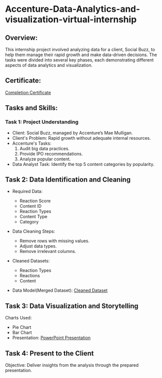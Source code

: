 # Accenture-Data-Analytics-and-visualization-virtual-internship
## Overview:
This internship project involved analyzing data for a client, Social Buzz, to help them manage their rapid growth and make data-driven decisions. The tasks were divided into several key phases, each demonstrating different aspects of data analytics and visualization.

## Certificate:
[Completion Certificate](https://github.com/utkarsh-arya08/Accenture-Data-Analytics-and-visualization-virtual-internship/blob/main/Accenture%20North%20America_Data%20Analytics_completion_certificate.pdf)

## Tasks and Skills:
### Task 1: Project Understanding
* Client: Social Buzz, managed by Accenture’s Mae Mulligan.
* Client's Problem: Rapid growth without adequate internal resources.
* Accenture's Tasks:
  1. Audit big data practices.
  2. Provide IPO recommendations.
  3. Analyze popular content.
* Data Analyst Task: Identify the top 5 content categories by popularity.

## Task 2: Data Identification and Cleaning
* Required Data:
  * Reaction Score
  * Content ID
  * Reaction Types
  * Content Type
  * Category
 
* Data Cleaning Steps:
  * Remove rows with missing values.
  * Adjust data types.
  * Remove irrelevant columns.

* Cleaned Datasets:
  * Reaction Types
  * Reactions
  * Content
* Data Model(Merged Dataset): [Cleaned Dataset](https://github.com/utkarsh-arya08/Accenture-Data-Analytics-and-visualization-virtual-internship/blob/main/Clean%20Data%20set.xlsx)

## Task 3: Data Visualization and Storytelling
Charts Used:
* Pie Chart
* Bar Chart
* Presentation: [PowerPoint Presentation](https://github.com/utkarsh-arya08/Accenture-Data-Analytics-and-visualization-virtual-internship/blob/main/Social%20Buzz%20Presentation.pptx)

## Task 4: Present to the Client
Objective: Deliver insights from the analysis through the prepared presentation.
